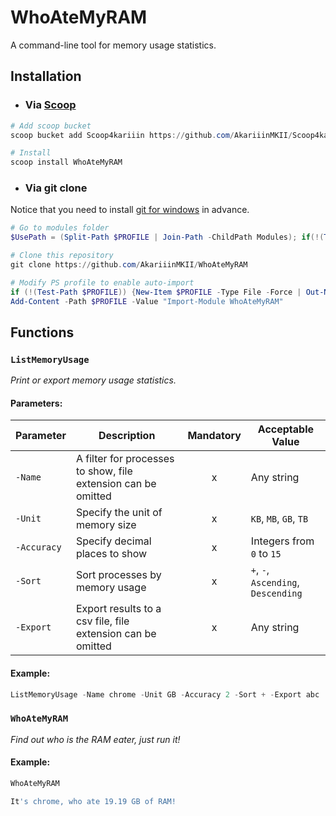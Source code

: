 # WhoAteMyRAM
A command-line tool for memory usage statistics.

## Installation

- ### Via [Scoop](https://github.com/ScoopInstaller/Scoop)

```Powershell
# Add scoop bucket
scoop bucket add Scoop4kariiin https://github.com/AkariiinMKII/Scoop4kariiin

# Install 
scoop install WhoAteMyRAM
```

- ### Via git clone

Notice that you need to install [git for windows](https://gitforwindows.org/) in advance.

```PowerShell
# Go to modules folder
$UsePath = (Split-Path $PROFILE | Join-Path -ChildPath Modules); if(!(Test-Path $UsePath)) {New-Item $UsePath -Type Directory -Force | Out-Null}; Set-Location $UsePath

# Clone this repository
git clone https://github.com/AkariiinMKII/WhoAteMyRAM

# Modify PS profile to enable auto-import
if (!(Test-Path $PROFILE)) {New-Item $PROFILE -Type File -Force | Out-Null}
Add-Content -Path $PROFILE -Value "Import-Module WhoAteMyRAM"
```

## Functions

### `ListMemoryUsage`

_Print or export memory usage statistics._

#### Parameters:

|Parameter|Description|Mandatory|Acceptable Value|
|----|----|:----:|----|
|`-Name`|A filter for processes to show, file extension can be omitted|x|Any string|
|`-Unit`|Specify the unit of memory size|x|`KB`, `MB`, `GB`, `TB`|
|`-Accuracy`|Specify decimal places to show|x|Integers from `0` to `15`|
|`-Sort`|Sort processes by memory usage|x|`+`, `-`, `Ascending`, `Descending`|
|`-Export`|Export results to a csv file, file extension can be omitted|x|Any string|

#### Example:
```Powershell
ListMemoryUsage -Name chrome -Unit GB -Accuracy 2 -Sort + -Export abc
```

### `WhoAteMyRAM` 

_Find out who is the RAM eater, just run it!_

#### Example:

```Powershell
WhoAteMyRAM

It's chrome, who ate 19.19 GB of RAM!
```
